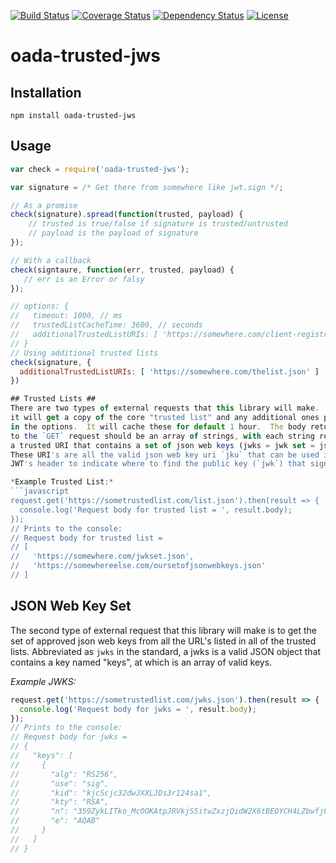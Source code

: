 [![Build Status](https://travis-ci.org/OADA/oada-trusted-jws-js.svg?branch=master)](https://travis-ci.org/OADA/oada-trusted-jws-js)
[![Coverage Status](https://coveralls.io/repos/OADA/oada-trusted-jws-js/badge.svg?branch=master)](https://coveralls.io/r/OADA/oada-trusted-jws-js?branch=master)
[![Dependency Status](https://david-dm.org/oada/oada-trusted-jws-js.svg)](https://david-dm.org/oada/oada-trusted-jws-js)
[![License](http://img.shields.io/:license-Apache%202.0-green.svg)](http://www.apache.org/licenses/LICENSE-2.0.html)

# oada-trusted-jws #

## Installation ##
```shell
npm install oada-trusted-jws
```

## Usage ##
```javascript
var check = require('oada-trusted-jws');

var signature = /* Get there from somewhere like jwt.sign */;

// As a promise
check(signature).spread(function(trusted, payload) {
    // trusted is true/false if signature is trusted/untrusted
    // payload is the payload of signature
});

// With a callback
check(signtaure, function(err, trusted, payload) {
   // err is an Error or falsy
});

// options: {
//   timeout: 1000, // ms
//   trustedListCacheTime: 3600, // seconds
//   additionalTrustedListURIs: [ 'https://somewhere.com/client-registration.json' ],
// }
// Using additional trusted lists
check(signature, { 
  additionalTrustedListURIs: [ 'https://somewhere.com/thelist.json' ]
})

## Trusted Lists ##
There are two types of external requests that this library will make.  First,
it will get a copy of the core "trusted list" and any additional ones passed
in the options.  It will cache these for default 1 hour.  The body returned
to the `GET` request should be an array of strings, with each string representing
a trusted URI that contains a set of json web keys (jwks = jwk set = json web key set).
These URI's are all the valid json web key uri `jku` that can be used in any given
JWT's header to indicate where to find the public key (`jwk`) that signed it.

*Example Trusted List:*
```javascript
request.get('https://sometrustedlist.com/list.json').then(result => {
  console.log('Request body for trusted list = ', result.body);
});
// Prints to the console:
// Request body for trusted list = 
// [
//   'https://somewhere.com/jwkset.json',
//   'https://somewhereelse.com/oursetofjsonwebkeys.json'
// ]
```

## JSON Web Key Set ##
The second type of external request that this library will make is to get the 
set of approved json web keys from all the URL's listed in all of the trusted
lists.  Abbreviated as `jwks` in the standard, a jwks is a valid JSON object 
that contains a key named "keys", at which is an array of valid keys.

*Example JWKS:*
```javascript
request.get('https://sometrustedlist.com/jwks.json').then(result => {
  console.log('Request body for jwks = ', result.body);
});
// Prints to the console:
// Request body for jwks = 
// {
//   "keys": [
//     {
//       "alg": "RS256",
//       "use": "sig",
//       "kid": "kjcScjc32dwJXXLJDs3r124sa1",
//       "kty": "RSA",
//       "n": "359ZykLITko_McOOKAtpJRVkjS5itwZxzjQidW2X6tBEOYCH4LZbwfj8fGGvlUtzpyuwnYuIlNX8TvZLTenOk45pphXr5PMCMKi7YZgkhd6_t_oeHnXY-4bnDLF1r9OUFKwj6C-mFFM-woKc-62tuK6QJiuc-5bFfn9wRL15K1E",
//       "e": "AQAB"
//     }
//   ]
// }
```



